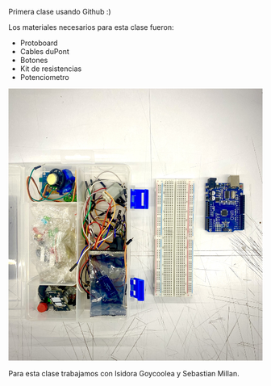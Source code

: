 Primera clase usando Github :)


Los materiales necesarios para esta clase fueron:
- Protoboard
- Cables duPont
- Botones
- Kit de resistencias
- Potenciometro



![materiales](./materiales.jpg)

Para esta clase trabajamos con Isidora Goycoolea y Sebastian Millan.

